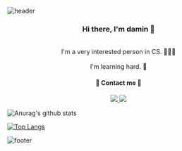 ![header](https://capsule-render.vercel.app/api?type=wave&color=timeAuto&height=300&section=header&text=WElCOME👋&fontSize=45&animation=blinking)



<div align="center">
    <h3>
        Hi there, I'm damin 👋
    </h3>
    <br>
        I'm a very interested person in CS. 👩🏻‍💻
    </br>
    <br>
		I'm learning hard. 🌱
	</br>
</div>





<h4 align="center">
    🍑 Contact me 🍑
</h4>
<p align="center">
    <a href="https://www.instagram.com/ming_9da/">
        <img src="https://camo.githubusercontent.com/4b35ee773021544335c6ae54feac667fb862037032b7f09d0cf10ad2d563545b/68747470733a2f2f696d672e736869656c64732e696f2f62616467652f496e7374616772616d2d4534343035463f7374796c653d666c61742d737175617265266c6f676f3d496e7374616772616d266c6f676f436f6c6f723d7768697465266c696e6b3d68747470733a2f2f7777772e696e7374616772616d2e636f6d2f6d796f756e675f5f78642f" data-canonical-src="https://img.shields.io/badge/Instagram-E4405F?style=flat-square&amp;logo=Instagram&amp;logoColor=white&amp;link=https://www.instagram.com/ming_9da/" style="max-width:100%;">
    </a>
    <a href="mailto:daministrator1211@gmail.com">
    <img src="https://camo.githubusercontent.com/1c1f9fb8a04868dfcda3297e042d07a0589eb4643f6472ccbefe336c19107b3a/68747470733a2f2f696d672e736869656c64732e696f2f62616467652f476d61696c2d6431343833363f7374796c653d666c61742d737175617265266c6f676f3d476d61696c266c6f676f436f6c6f723d7768697465266c696e6b3d6a6f6d796f756e67686565333240676d61696c2e636f6d" data-canonical-src="https://img.shields.io/badge/Gmail-d14836?style=flat-square&amp;logo=Gmail&amp;logoColor=white&amp;link=daministrator1211@gmail.com" style="max-width:100%;">
    </a>
</p>

![Anurag's github stats](https://github-readme-stats.vercel.app/api?username=damingu&show_icons=true&count_private=true&theme=nord)



[![Top Langs](https://github-readme-stats.vercel.app/api/top-langs/?username=damingu&layout=compact)](https://github.com/anuraghazra/github-readme-stats)



![footer](https://capsule-render.vercel.app/api?type=wave&color=timeAuto&height=300&section=footer)
